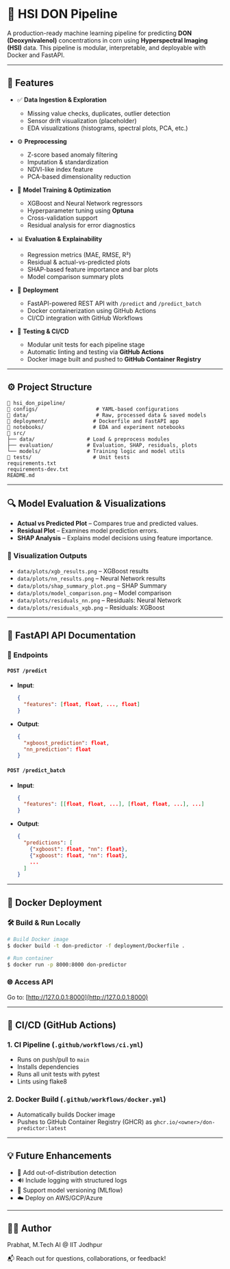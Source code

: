 # 🌽 HSI DON Pipeline

A production-ready machine learning pipeline for predicting **DON (Deoxynivalenol)** concentrations in corn using **Hyperspectral Imaging (HSI)** data. This pipeline is modular, interpretable, and deployable with Docker and FastAPI.

---

## 📆 Features

- ✅ **Data Ingestion & Exploration**
  - Missing value checks, duplicates, outlier detection
  - Sensor drift visualization (placeholder)
  - EDA visualizations (histograms, spectral plots, PCA, etc.)

- ⚙️ **Preprocessing**
  - Z-score based anomaly filtering
  - Imputation & standardization
  - NDVI-like index feature
  - PCA-based dimensionality reduction

- 🤖 **Model Training & Optimization**
  - XGBoost and Neural Network regressors
  - Hyperparameter tuning using **Optuna**
  - Cross-validation support
  - Residual analysis for error diagnostics

- 📊 **Evaluation & Explainability**
  - Regression metrics (MAE, RMSE, R²)
  - Residual & actual-vs-predicted plots
  - SHAP-based feature importance and bar plots
  - Model comparison summary plots

- 🚀 **Deployment**
  - FastAPI-powered REST API with `/predict` and `/predict_batch`
  - Docker containerization using GitHub Actions
  - CI/CD integration with GitHub Workflows

- 🧚 **Testing & CI/CD**
  - Modular unit tests for each pipeline stage
  - Automatic linting and testing via **GitHub Actions**
  - Docker image built and pushed to **GitHub Container Registry**

---

## ⚙️ Project Structure

```
📁 hsi_don_pipeline/
👅 configs/                   # YAML-based configurations
📁 data/                      # Raw, processed data & saved models
📁 deployment/               # Dockerfile and FastAPI app
📁 notebooks/                # EDA and experiment notebooks
📁 src/
├── data/                 # Load & preprocess modules
├── evaluation/           # Evaluation, SHAP, residuals, plots
└── models/               # Training logic and model utils
📁 tests/                    # Unit tests
requirements.txt
requirements-dev.txt
README.md
```

---

## 🔍 Model Evaluation & Visualizations

- **Actual vs Predicted Plot** – Compares true and predicted values.
- **Residual Plot** – Examines model prediction errors.
- **SHAP Analysis** – Explains model decisions using feature importance.

### 🎨 Visualization Outputs

- `data/plots/xgb_results.png` – XGBoost results
- `data/plots/nn_results.png` – Neural Network results
- `data/plots/shap_summary_plot.png` – SHAP Summary
- `data/plots/model_comparison.png` – Model comparison
- `data/plots/residuals_nn.png` – Residuals: Neural Network
- `data/plots/residuals_xgb.png` – Residuals: XGBoost

---

## 🚀 FastAPI API Documentation

### 📌 Endpoints

#### `POST /predict`
- **Input**:
  ```json
  {
    "features": [float, float, ..., float]
  }
  ```
- **Output**:
  ```json
  {
    "xgboost_prediction": float,
    "nn_prediction": float
  }
  ```

#### `POST /predict_batch`
- **Input**:
  ```json
  {
    "features": [[float, float, ...], [float, float, ...], ...]
  }
  ```
- **Output**:
  ```json
  {
    "predictions": [
      {"xgboost": float, "nn": float},
      {"xgboost": float, "nn": float},
      ...
    ]
  }
  ```

---

## 🐳 Docker Deployment

### 🛠️ Build & Run Locally
```bash
# Build Docker image
$ docker build -t don-predictor -f deployment/Dockerfile .

# Run container
$ docker run -p 8000:8000 don-predictor
```

### 🌐 Access API
Go to: [http://127.0.0.1:8000](http://127.0.0.1:8000)

---

## 🔄 CI/CD (GitHub Actions)

### 1. **CI Pipeline (`.github/workflows/ci.yml`)**
- Runs on push/pull to `main`
- Installs dependencies
- Runs all unit tests with pytest
- Lints using flake8

### 2. **Docker Build (`.github/workflows/docker.yml`)**
- Automatically builds Docker image
- Pushes to GitHub Container Registry (GHCR) as `ghcr.io/<owner>/don-predictor:latest`

---

## 💡 Future Enhancements
- 🌟 Add out-of-distribution detection
- 🔊 Include logging with structured logs
- 🧠 Support model versioning (MLflow)
- ☁️ Deploy on AWS/GCP/Azure

---

## 👨‍💻 Author
Prabhat, M.Tech AI @ IIT Jodhpur

📬 Reach out for questions, collaborations, or feedback!
